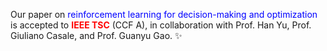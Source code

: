 Our paper on <font color=Blue>reinforcement learning for decision-making and optimization</font> is accepted to **<font color=red>IEEE TSC</font>** (CCF A), in collaboration with Prof. Han Yu, Prof. Giuliano Casale, and Prof. Guanyu Gao. :sparkles:
